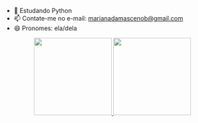 - 🌱 Estudando Python
- 📫 Contate-me no e-mail: marianadamascenob@gmail.com
- 😄 Pronomes: ela/dela

<div align="center">
  <a href="https://github.com/mariana-damasceno-barbosa">
  <img height="180em" src="https://github-readme-stats.vercel.app/api?username=mariana-damasceno-barbosa&show_icons=true&theme=tokyonight&include_all_commits=true&count_private=true"/>
  <img height="180em" src="https://github-readme-stats.vercel.app/api/top-langs/?username=mariana-damasceno-barbosa&layout=compact&langs_count=7&theme=tokyonight"/>
</div>

